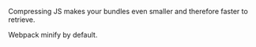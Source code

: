 
Compressing JS makes your bundles even smaller and therefore faster to retrieve.

Webpack minify by default.
